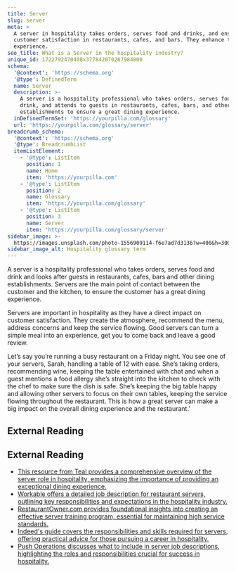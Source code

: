 ```yaml
---
title: Server
slug: server
meta: >
  A server in hospitality takes orders, serves food and drinks, and ensures
  customer satisfaction in restaurants, cafes, and bars. They enhance the guest
  experience.
seo_title: What is a Server in the hospitality industry?
unique_id: 1722792470408x377842070267984800
schema:
  '@context': 'https://schema.org'
  '@type': DefinedTerm
  name: Server
  description: >-
    A server is a hospitality professional who takes orders, serves food and
    drink, and attends to guests in restaurants, cafes, bars, and other dining
    establishments to ensure a great dining experience.
  inDefinedTermSet: 'https://yourpilla.com/glossary'
  url: 'https://yourpilla.com/glossary/server'
breadcrumb_schema:
  '@context': 'https://schema.org'
  '@type': BreadcrumbList
  itemListElement:
    - '@type': ListItem
      position: 1
      name: Home
      item: 'https://yourpilla.com'
    - '@type': ListItem
      position: 2
      name: Glossary
      item: 'https://yourpilla.com/glossary'
    - '@type': ListItem
      position: 3
      name: Server
      item: 'https://yourpilla.com/glossary/server'
sidebar_image: >-
  https://images.unsplash.com/photo-1556909114-f6e7ad7d3136?w=400&h=300&fit=crop&auto=format
sidebar_image_alt: Hospitality glossary term
---
```


A server is a hospitality professional who takes orders, serves food and drink and looks after guests in restaurants, cafes, bars and other dining establishments. Servers are the main point of contact between the customer and the kitchen, to ensure the customer has a great dining experience.

Servers are important in hospitality as they have a direct impact on customer satisfaction. They create the atmosphere, recommend the menu, address concerns and keep the service flowing. Good servers can turn a simple meal into an experience, get you to come back and leave a good review.

Let’s say you’re running a busy restaurant on a Friday night. You see one of your servers, Sarah, handling a table of 12 with ease. She’s taking orders, recommending wine, keeping the table entertained with chat and when a guest mentions a food allergy she’s straight into the kitchen to check with the chef to make sure the dish is safe. She’s keeping the big table happy and allowing other servers to focus on their own tables, keeping the service flowing throughout the restaurant. This is how a great server can make a big impact on the overall dining experience and the restaurant.'

## External Reading



## External Reading

*   [This resource from Teal provides a comprehensive overview of the server role in hospitality, emphasizing the importance of providing an exceptional dining experience.](https://www.tealhq.com/career-paths/server)
*   [Workable offers a detailed job description for restaurant servers, outlining key responsibilities and expectations in the hospitality industry.](https://resources.workable.com/restaurant-server-job-description)
*   [RestaurantOwner.com provides foundational insights into creating an effective server training program, essential for maintaining high service standards.](https://www.restaurantowner.com/public/The-Fundamentals-of-an-Effective-Server-Training-Program.cfm)
*   [Indeed's guide covers the responsibilities and skills required for servers, offering practical advice for those pursuing a career in hospitality.](https://ca.indeed.com/career-advice/finding-a-job/server-responsibilities)
*   [Push Operations discusses what to include in server job descriptions, highlighting the roles and responsibilities crucial for success in hospitality.](https://www.pushoperations.com/blog/a-guide-to-server-job-descriptions-what-to-include)
